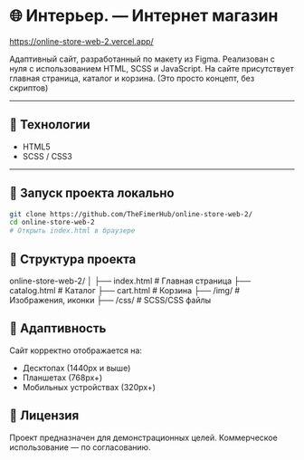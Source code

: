 # 🌐 Интерьер. — Интернет магазин
https://online-store-web-2.vercel.app/

Адаптивный сайт, разработанный по макету из Figma. Реализован с нуля с использованием HTML, SCSS и JavaScript.
На сайте присутствует главная страница, каталог и корзина.
(Это просто концепт, без скриптов)

---

## 🧰 Технологии

- HTML5  
- SCSS / CSS3  

---

## 🚀 Запуск проекта локально

```bash
git clone https://github.com/TheFimerHub/online-store-web-2/
cd online-store-web-2
# Открыть index.html в браузере
```

## 📁 Структура проекта

online-store-web-2/
│
├── index.html            # Главная страница
├── catalog.html          # Каталог
├── cart.html             # Корзина
├── /img/                 # Изображения, иконки
├── /css/                 # SCSS/CSS файлы

## 📱 Адаптивность

Сайт корректно отображается на:
- Десктопах (1440px и выше)
- Планшетах (768px+)
- Мобильных устройствах (320px+)

## 📄 Лицензия
Проект предназначен для демонстрационных целей. 
Коммерческое использование — по согласованию.
